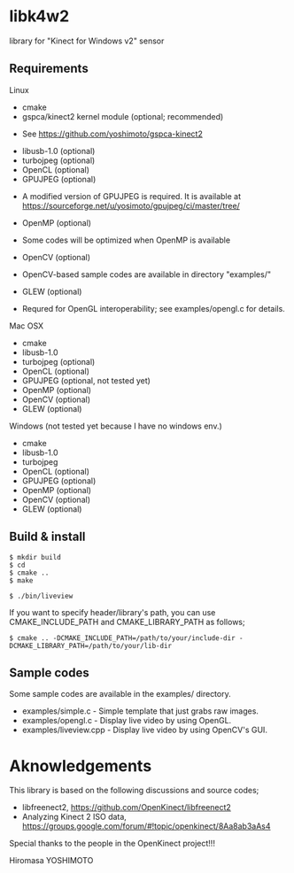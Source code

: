 # libk4w2
library for "Kinect for Windows v2" sensor

## Requirements

Linux
 - cmake
 - gspca/kinect2 kernel module (optional; recommended) 
  * See https://github.com/yoshimoto/gspca-kinect2
 - libusb-1.0 (optional)
 - turbojpeg (optional)
 - OpenCL (optional)
 - GPUJPEG (optional)
  * A modified version of GPUJPEG is required. 
   It is available at https://sourceforge.net/u/yosimoto/gpujpeg/ci/master/tree/
 - OpenMP (optional)
  * Some codes will be optimized when OpenMP is available
 - OpenCV (optional)
  * OpenCV-based sample codes are available in directory "examples/"
 - GLEW (optional)
  * Requred for OpenGL interoperability; see examples/opengl.c for details.

Mac OSX
 - cmake
 - libusb-1.0 
 - turbojpeg (optional)
 - OpenCL (optional)
 - GPUJPEG (optional, not tested yet)
 - OpenMP (optional)
 - OpenCV (optional)
 - GLEW (optional)

Windows (not tested yet because I have no windows env.)
 - cmake
 - libusb-1.0
 - turbojpeg
 - OpenCL (optional)
 - GPUJPEG (optional)
 - OpenMP (optional)
 - OpenCV (optional)
 - GLEW (optional)

## Build & install

```
$ mkdir build
$ cd
$ cmake ..
$ make
```

```
$ ./bin/liveview
```


If you want to specify header/library's path, you can use CMAKE_INCLUDE_PATH and CMAKE_LIBRARY_PATH as follows;
```
$ cmake .. -DCMAKE_INCLUDE_PATH=/path/to/your/include-dir -DCMAKE_LIBRARY_PATH=/path/to/your/lib-dir
```
## Sample codes

Some sample codes are available in the examples/ directory.
- examples/simple.c - Simple template that just grabs raw images.
- examples/opengl.c - Display live video by using OpenGL.
- examples/liveview.cpp - Display live video by using OpenCV's GUI.

# Aknowledgements
This library is based on the following discussions and source codes;
- libfreenect2, https://github.com/OpenKinect/libfreenect2
- Analyzing Kinect 2 ISO data, https://groups.google.com/forum/#!topic/openkinect/8Aa8ab3aAs4

Special thanks to the people in the OpenKinect project!!!

Hiromasa YOSHIMOTO
